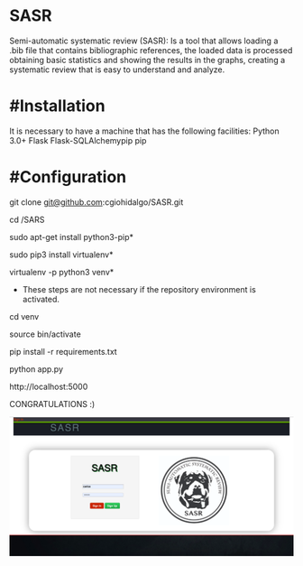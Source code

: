 # SASR
Semi-automatic systematic review (SASR): Is a tool that allows loading a .bib file that contains bibliographic references, the loaded data is processed obtaining basic statistics and showing the results in the graphs, creating a systematic review that is easy to understand and analyze. 


# #Installation
It is necessary to have a machine that has the following facilities:
Python 3.0+
Flask
Flask-SQLAlchemypip
pip

# #Configuration

git clone git@github.com:cgiohidalgo/SASR.git

cd /SARS

sudo apt-get install python3-pip*

sudo pip3 install virtualenv* 

virtualenv -p python3 venv*

* These steps are not necessary if the repository environment is activated.

cd venv

source bin/activate

pip install -r requirements.txt

python app.py

http://localhost:5000



CONGRATULATIONS :)

![ScreenShot](https://raw.githubusercontent.com/cgiohidalgo/SASR/master/example.png)
